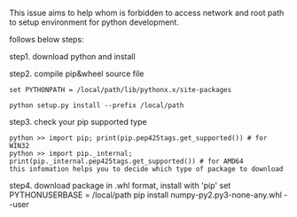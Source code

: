 This issue aims to help whom is forbidden to access network and root path to setup environment for python development.


follows below steps:


step1. download python and install


step2. compile pip&wheel source file

    set PYTHONPATH = /local/path/lib/pythonx.x/site-packages
    
    python setup.py install --prefix /local/path
    
    
    
step3. check your pip supported type

    python >> import pip; print(pip.pep425tags.get_supported()) # for WIN32
    python >> import pip._internal; print(pip._internal.pep425tags.get_supported()) # for AMD64
    this infomation helps you to decide which type of package to download
    
step4. download package in .whl format, install with 'pip'
    set PYTHONUSERBASE = /local/path
    pip install numpy-py2.py3-none-any.whl --user 

